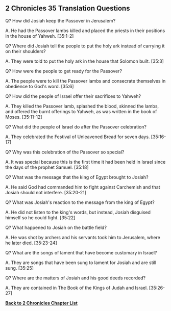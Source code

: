 ## 2 Chronicles 35 Translation Questions ##

Q? How did Josiah keep the Passover in Jerusalem?

A. He had the Passover lambs killed and placed the priests in their positions in the house of Yahweh. [35:1-2]

Q? Where did Josiah tell the people to put the holy ark instead of carrying it on their shoulders?

A. They were told to put the holy ark in the house that Solomon built. [35:3]

Q? How were the people to get ready for the Passover?

A. The people were to kill the Passover lambs and consecrate themselves in obedience to God's word. [35:6]

Q? How did the people of Israel offer their sacrifices to Yahweh?

A. They killed the Passover lamb, splashed the blood, skinned the lambs, and offered the burnt offerings to Yahweh, as was written in the book of Moses. [35:11-12]

Q? What did the people of Israel do after the Passover celebration?

A. They celebrated the Festival of Unleavened Bread for seven days. [35:16-17]

Q? Why was this celebration of the Passover so special?

A. It was special because this is the first time it had been held in Israel since the days of the prophet Samuel. [35:18]

Q? What was the message that the king of Egypt brought to Josiah?

A. He said God had commanded him to fight against Carchemish and that Josiah should not interfere. [35:20-21]

Q? What was Josiah's reaction to the message from the king of Egypt?

A. He did not listen to the king's words, but instead, Josiah disguised himself so he could fight. [35:22]

Q? What happened to Josiah on the battle field?

A. He was shot by archers and his servants took him to Jerusalem, where he later died. [35:23-24]

Q? What are the songs of lament that have become customary in Israel?

A. They are songs that have been sung to lament for Josiah and are still sung. [35:25]

Q? Where are the matters of Josiah and his good deeds recorded?

A. They are contained in The Book of the Kings of Judah and Israel. [35:26-27]

__[Back to 2 Chronicles Chapter List](./)__

